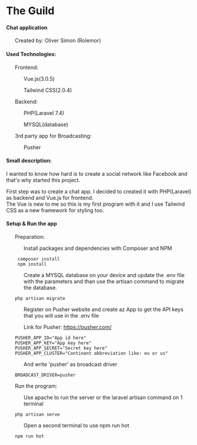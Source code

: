 # The Guild

#### Chat application
<ul>Created by: Oliver Simon (Rolemor)</ul>

#### Used Technologies:
<ul>Frontend:
    <ul>Vue.js(3.0.5)</ul>
    <ul>Tailwind CSS(2.0.4)</ul></ul>
<ul>Backend:
    <ul>PHP(Laravel 7.4)</ul>
    <ul>MYSQL(database)</ul></ul>
<ul>3rd party app for Broadcasting:
    <ul>Pusher</ul></ul>


#### Small description:
I wanted to know how hard is to create a social network like Facebook and that's why started this project.<br>

First step was to create a chat app. I decided to created it with PHP(Laravel) as backend and Vue.js for frontend.<br>
The Vue is new to me so this is my first program with it and I use Tailwind CSS as a new framework for styling too.<br>




#### Setup & Run the app
<ul>Preparation:
<ul>Install packages and dependencies with Composer and NPM</ul>
     
     composer install
     npm install
     
<ul>Create a MYSQL database on your device and update the .env file with the parameters and than use the artisan command to migrate the database.</ul>

    php artisan migrate

<ul>Register on Pusher website and create az App to get the API keys that you will use in the .env file</ul>
<ul>Link for Pusher: <a href="https://pusher.com/">https://pusher.com/</a></ul>

    PUSHER_APP_ID="App id here"
    PUSHER_APP_KEY="App key here"
    PUSHER_APP_SECRET="Secret key here"
    PUSHER_APP_CLUSTER="Continent abbreviation like: eu or us"
    
<ul>And write 'pusher' as broadcast driver</ul>

    BROADCAST_DRIVER=pusher

</ul>
<ul>Run the program:
<ul>Use apache to run the server or the laravel artisan command on 1 terminal</ul>

    php artisan serve
    
<ul>Open a second terminal to use npm run hot</ul>

    npm run hot
</ul>
